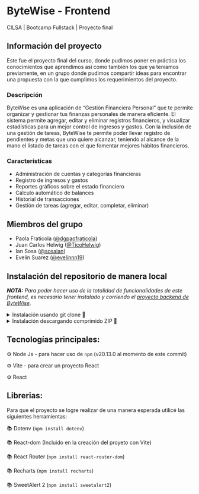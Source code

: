 # ByteWise - Frontend

CILSA | Bootcamp Fullstack | Proyecto final

## Información del proyecto

Este fue el proyecto final del curso, donde pudimos poner en práctica los conocimientos que aprendimos así como también los que ya teníamos previamente, en un grupo donde pudimos compartir ideas para encontrar una propuesta con la que cumplimos los requerimientos del proyecto.

### Descripción

ByteWise es una aplicación de “Gestión Financiera Personal” que te permite organizar y gestionar tus finanzas personales de manera eficiente. El sistema permite agregar, editar y eliminar registros financieros, y visualizar estadísticas para un mejor control de ingresos y gastos. Con la inclusión de una gestión de tareas, ByteWise te permite poder llevar registro de pendientes y metas que uno quiere alcanzar, teniendo al alcance de la mano el listado de tareas con el que fomentar mejores hábitos financieros.

### Características

* Administración de cuentas y categorías financieras
* Registro de ingresos y gastos
* Reportes gráficos sobre el estado financiero
* Cálculo automático de balances
* Historial de transacciones
* Gestión de tareas (agregar, editar, completar, eliminar)

## Miembros del grupo

* Paola Fraticola ([@dgpaofraticola](https://github.com/dgpaofraticola))
* Juan Carlos Helwig ([@TicoHelwig](https://github.com/TicoHelwig))
* Ian Sosa ([@sosaian](https://github.com/sosaian))
* Evelin Suarez ([@evelinnn19](https://github.com/evelinnn19))

## Instalación del repositorio de manera local

_**NOTA:** Para poder hacer uso de la totalidad de funcionalidades de este frontend, es necesario tener instalado y corriendo el [proyecto backend de ByteWise](https://github.com/sosaian/bytewise-backend)._

<details>
  <summary>Instalación usando git clone 🔧</summary>

### Cómo clonar el proyecto

Sigue estos pasos para clonar el repositorio e instalar las dependencias necesarias:

1. **Clonar el repositorio**    
    Ejecuta el siguiente comando en tu terminal, reemplazando `URL_DEL_PROYECTO` por el enlace del proyecto:

```sh
git clone URL_DEL_PROYECTO
```

2. **OPCIONAL - Cambiar de rama**   
    Ejecuta el siguiente comando en tu terminal, reemplazando `RAMA` por la rama a utilizar:

```sh
git checkout RAMA
```

### Cómo instalar las dependencias del proyecto

1. Ejecuta el siguiente comando en tu terminal:

```sh
npm install
```

_Nota: Puedes utilizar otro package manager si así lo deseas; procura revisar las `Tecnologías principales` y también las `Librerías` para comprobar que son compatibles primero_

### Crear archivo `.env`

1. En la raíz del proyecto, crea un archivo llamado **.env**. Este archivo almacenará las variables de entorno utilizadas en el proyecto.
   
2. A continuación, define las variables de entorno necesarias para el proyecto. 
    
    _Nota: `Vite` tiene una forma particular de implementar variables de entorno con `.env`. La primer cuestión a tener en cuenta es usar el prefijo `VITE` a cualquier variable como se muestra en el ejemplo. Luego, la forma de invocar cada una de estas variables en el código, es haciendo uso del objeto `import.meta.env`. Para más información consultar la [documentación oficial de Vite](https://vite.dev/guide/env-and-mode)_

#### Ejemplo de archivo `.env`

```sh
# Sintaxis de un archivo .env

# Las variables se definen como clave=valor
# Las cadenas de texto pueden tener comillas, pero no es obligatorio

VITE_VARIABLE_1=Valor de la variable 1   # Texto sin comillas
VITE_VARIABLE_2 = "2"                    # Texto con comillas (opcional)
VITE_VARIABLE_3=3                        # Valor numérico
VITE_VARIABLE_4=                         # Vacío (si por ejemplo su uso es opcional)
```

### Iniciar servidor (en modo `dev`)

```sh
npm run dev
```
</details>

<details>
  <summary>Instalación descargando comprimido ZIP 🔧</summary>

## Instalación descargando comprimido ZIP 🔧

### Cómo descargar el proyecto

Sigue estos pasos para clonar el repositorio e instalar las dependencias necesarias:

1. **Descargar el proyecto en formato ZIP** 
    Ir a “code” > download ZIP

2. **Descomprimir el archivo**

3. **OPCIONAL - Cambiar de rama**   
    Ejecuta el siguiente comando en tu terminal, reemplazando `RAMA` por la rama a utilizar:

```sh
git checkout RAMA
```

### Cómo instalar las dependencias del proyecto

1. En la carpeta donde se encuentra “package.json” ejecutar en terminal:

```sh
npm install
```

_Nota: Puedes utilizar otro package manager si así lo deseas; procura revisar las `Tecnologías principales` y también las `Librerías` para comprobar que son compatibles primero_

### Crear archivo `.env`

1. En la raíz del proyecto, crea un archivo llamado **.env**. Este archivo almacenará las variables de entorno utilizadas en el proyecto.
   
2. A continuación, define las variables de entorno necesarias para el proyecto. 
    
    _Nota: `Vite` tiene una forma particular de implementar variables de entorno con `.env`. La primer cuestión a tener en cuenta es usar el prefijo `VITE` a cualquier variable como se muestra en el ejemplo. Luego, la forma de invocar cada una de estas variables en el código, es haciendo uso del objeto `import.meta.env`. Para más información consultar la [documentación oficial de Vite](https://vite.dev/guide/env-and-mode)_

#### Ejemplo de archivo `.env`

```sh
# Sintaxis de un archivo .env

# Las variables se definen como clave=valor
# Las cadenas de texto pueden tener comillas, pero no es obligatorio

VITE_VARIABLE_1=Valor de la variable 1   # Texto sin comillas
VITE_VARIABLE_2 = "2"                    # Texto con comillas (opcional)
VITE_VARIABLE_3=3                        # Valor numérico
VITE_VARIABLE_4=                         # Vacío (si por ejemplo su uso es opcional)
```

### Iniciar servidor (en modo `dev`)

```sh
npm run dev
```
</details>

## Tecnologías principales:

⚙ Node Js - para hacer uso de `npm` (v20.13.0 al momento de este commit)

⚙ Vite - para crear un proyecto React

⚙ React

## Librerias:

Para que el proyecto se logre realizar de una manera esperada utilicé las siguientes herramientas:

📚 Dotenv (`npm install dotenv`)

📚 React-dom (Incluido en la creación del proyeto con Vite)

📚 React Router (`npm install react-router-dom`)

📚 Recharts (`npm install recharts`)

📚 SweetAlert 2 (`npm install sweetalert2`)
